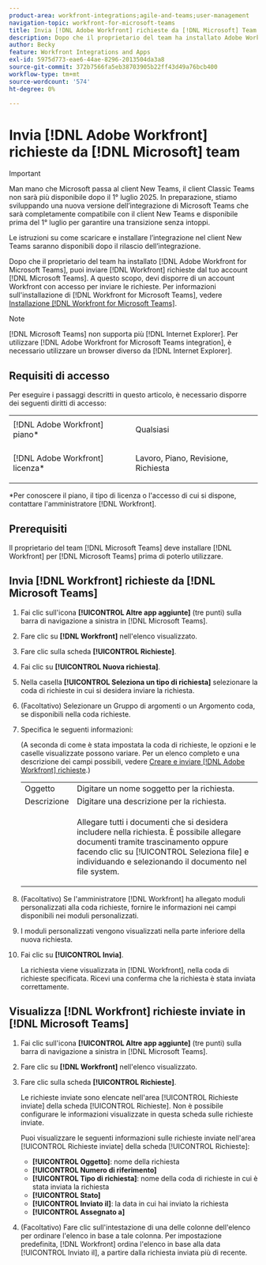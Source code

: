 ```yaml
---
product-area: workfront-integrations;agile-and-teams;user-management
navigation-topic: workfront-for-microsoft-teams
title: Invia [!DNL Adobe Workfront] richieste da [!DNL Microsoft] Team
description: Dopo che il proprietario del team ha installato Adobe Workfront per Microsoft Teams, puoi inviare le richieste Workfront dal tuo account Microsoft Teams. A questo scopo, devi disporre di un account Workfront con accesso per inviare le richieste. Per informazioni sull'installazione di Workfront per Microsoft Teams, vedere Installazione di Workfront per Microsoft Teams.
author: Becky
feature: Workfront Integrations and Apps
exl-id: 5975d773-eae6-44ae-8296-2013504da3a8
source-git-commit: 372b7566fa5eb38703905b22ff43d49a76bcb400
workflow-type: tm+mt
source-wordcount: '574'
ht-degree: 0%

---
```


# Invia [!DNL Adobe Workfront] richieste da [!DNL Microsoft] team

>[!IMPORTANT]
>
>Man mano che Microsoft passa al client New Teams, il client Classic Teams non sarà più disponibile dopo il 1° luglio 2025. In preparazione, stiamo sviluppando una nuova versione dell’integrazione di Microsoft Teams che sarà completamente compatibile con il client New Teams e disponibile prima del 1° luglio per garantire una transizione senza intoppi.
>
>Le istruzioni su come scaricare e installare l’integrazione nel client New Teams saranno disponibili dopo il rilascio dell’integrazione.

Dopo che il proprietario del team ha installato [!DNL Adobe Workfront for Microsoft Teams], puoi inviare [!DNL Workfront] richieste dal tuo account [!DNL Microsoft Teams]. A questo scopo, devi disporre di un account Workfront con accesso per inviare le richieste. Per informazioni sull&#39;installazione di [!DNL Workfront for Microsoft Teams], vedere [Installazione [!DNL Workfront for Microsoft Teams]](../../workfront-integrations-and-apps/using-workfront-with-microsoft-teams/install-workfront-ms-teams.md).

>[!NOTE]
>
>[!DNL Microsoft Teams] non supporta più [!DNL Internet Explorer]. Per utilizzare [!DNL Adobe Workfront for Microsoft Teams integration], è necessario utilizzare un browser diverso da [!DNL Internet Explorer].


## Requisiti di accesso

Per eseguire i passaggi descritti in questo articolo, è necessario disporre dei seguenti diritti di accesso:

<table style="table-layout:auto"> 
 <col> 
 <col> 
 <tbody> 
  <tr> 
   <td role="rowheader">[!DNL Adobe Workfront] piano*</td> 
   <td> <p>Qualsiasi</p> </td> 
  </tr> 
  <tr> 
   <td role="rowheader">[!DNL Adobe Workfront] licenza*</td> 
   <td> <p>Lavoro, Piano, Revisione, Richiesta</p> </td> 
  </tr> 
 </tbody> 
</table>

&#42;Per conoscere il piano, il tipo di licenza o l&#39;accesso di cui si dispone, contattare l&#39;amministratore [!DNL Workfront].

## Prerequisiti

Il proprietario del team [!DNL Microsoft Teams] deve installare [!DNL Workfront] per [!DNL Microsoft Teams] prima di poterlo utilizzare.

## Invia [!DNL Workfront] richieste da [!DNL Microsoft Teams]

1. Fai clic sull&#39;icona **[!UICONTROL Altre app aggiunte]** (tre punti) sulla barra di navigazione a sinistra in [!DNL Microsoft Teams].

1. Fare clic su **[!DNL Workfront]** nell&#39;elenco visualizzato.
1. Fare clic sulla scheda **[!UICONTROL Richieste]**.
1. Fai clic su **[!UICONTROL Nuova richiesta]**.
1. Nella casella **[!UICONTROL Seleziona un tipo di richiesta]** selezionare la coda di richieste in cui si desidera inviare la richiesta.
1. (Facoltativo) Selezionare un Gruppo di argomenti o un Argomento coda, se disponibili nella coda richieste.
1. Specifica le seguenti informazioni:

   (A seconda di come è stata impostata la coda di richieste, le opzioni e le caselle visualizzate possono variare. Per un elenco completo e una descrizione dei campi possibili, vedere [Creare e inviare [!DNL Adobe Workfront] richieste](../../manage-work/requests/create-requests/create-submit-requests.md).)

   <table style="table-layout:auto"> 
    <col> 
    <col> 
    <tbody> 
     <tr> 
      <td role="rowheader">Oggetto</td> 
      <td>Digitare un nome soggetto per la richiesta.</td> 
     </tr> 
     <tr> 
      <td role="rowheader">Descrizione</td> 
      <td>Digitare una descrizione per la richiesta.</td> 
     </tr> 
     <tr> 
      <td role="rowheader"> </td> 
      <td> <p>Allegare tutti i documenti che si desidera includere nella richiesta. È possibile allegare documenti tramite trascinamento oppure facendo clic su [!UICONTROL Seleziona file] e individuando e selezionando il documento nel file system.</p> </td> 
     </tr> 
    </tbody> 
   </table>

1. (Facoltativo) Se l&#39;amministratore [!DNL Workfront] ha allegato moduli personalizzati alla coda richieste, fornire le informazioni nei campi disponibili nei moduli personalizzati.
1. I moduli personalizzati vengono visualizzati nella parte inferiore della nuova richiesta.
1. Fai clic su **[!UICONTROL Invia]**.

   La richiesta viene visualizzata in [!DNL Workfront], nella coda di richieste specificata. Ricevi una conferma che la richiesta è stata inviata correttamente.

## Visualizza [!DNL Workfront] richieste inviate in [!DNL Microsoft Teams]

1. Fai clic sull&#39;icona **[!UICONTROL Altre app aggiunte]** (tre punti) sulla barra di navigazione a sinistra in [!DNL Microsoft Teams].

1. Fare clic su **[!DNL Workfront]** nell&#39;elenco visualizzato.
1. Fare clic sulla scheda **[!UICONTROL Richieste]**.

   Le richieste inviate sono elencate nell&#39;area [!UICONTROL Richieste inviate] della scheda [!UICONTROL Richieste]. Non è possibile configurare le informazioni visualizzate in questa scheda sulle richieste inviate.

   Puoi visualizzare le seguenti informazioni sulle richieste inviate nell&#39;area [!UICONTROL Richieste inviate] della scheda [!UICONTROL Richieste]:

   * **[!UICONTROL Oggetto]**: nome della richiesta
   * **[!UICONTROL Numero di riferimento]**
   * **[!UICONTROL Tipo di richiesta]**: nome della coda di richieste in cui è stata inviata la richiesta
   * **[!UICONTROL Stato]**
   * **[!UICONTROL Inviato il]**: la data in cui hai inviato la richiesta
   * **[!UICONTROL Assegnato a]**

1. (Facoltativo) Fare clic sull&#39;intestazione di una delle colonne dell&#39;elenco per ordinare l&#39;elenco in base a tale colonna. Per impostazione predefinita, [!DNL Workfront] ordina l&#39;elenco in base alla data [!UICONTROL Inviato il], a partire dalla richiesta inviata più di recente.

